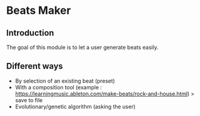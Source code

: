 # Beats Maker

## Introduction

The goal of this module is to let a user generate beats easily.

## Different ways

- By selection of an existing beat (preset)
- With a composition tool (example : https://learningmusic.ableton.com/make-beats/rock-and-house.html) > save to file
- Evolutionary/genetic algorithm (asking the user)



